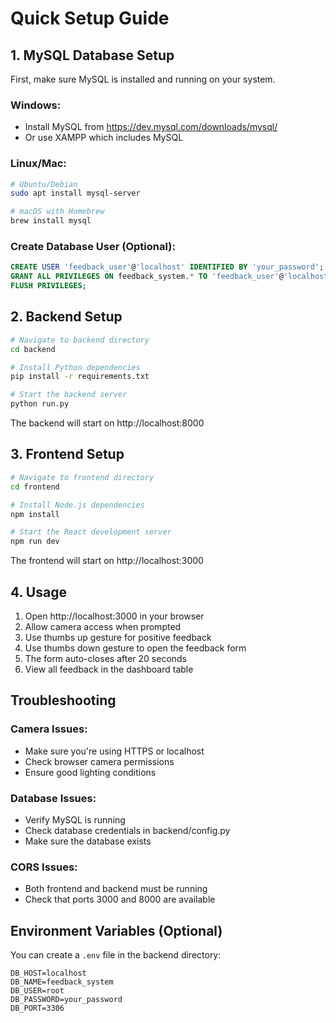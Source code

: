 # Quick Setup Guide

## 1. MySQL Database Setup

First, make sure MySQL is installed and running on your system.

### Windows:
- Install MySQL from https://dev.mysql.com/downloads/mysql/
- Or use XAMPP which includes MySQL

### Linux/Mac:
```bash
# Ubuntu/Debian
sudo apt install mysql-server

# macOS with Homebrew
brew install mysql
```

### Create Database User (Optional):
```sql
CREATE USER 'feedback_user'@'localhost' IDENTIFIED BY 'your_password';
GRANT ALL PRIVILEGES ON feedback_system.* TO 'feedback_user'@'localhost';
FLUSH PRIVILEGES;
```

## 2. Backend Setup

```bash
# Navigate to backend directory
cd backend

# Install Python dependencies
pip install -r requirements.txt

# Start the backend server
python run.py
```

The backend will start on http://localhost:8000

## 3. Frontend Setup

```bash
# Navigate to frontend directory  
cd frontend

# Install Node.js dependencies
npm install

# Start the React development server
npm run dev
```

The frontend will start on http://localhost:3000

## 4. Usage

1. Open http://localhost:3000 in your browser
2. Allow camera access when prompted
3. Use thumbs up gesture for positive feedback
4. Use thumbs down gesture to open the feedback form
5. The form auto-closes after 20 seconds
6. View all feedback in the dashboard table

## Troubleshooting

### Camera Issues:
- Make sure you're using HTTPS or localhost
- Check browser camera permissions
- Ensure good lighting conditions

### Database Issues:
- Verify MySQL is running
- Check database credentials in backend/config.py
- Make sure the database exists

### CORS Issues:
- Both frontend and backend must be running
- Check that ports 3000 and 8000 are available

## Environment Variables (Optional)

You can create a `.env` file in the backend directory:

```
DB_HOST=localhost
DB_NAME=feedback_system  
DB_USER=root
DB_PASSWORD=your_password
DB_PORT=3306
```
